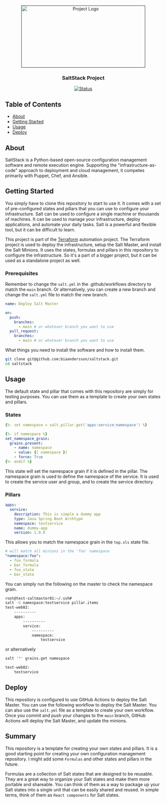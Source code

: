 <p align="center">
  <a href="" rel="noopener">
 <img width=400px height=200px src="https://camo.githubusercontent.com/37e7c20ae129b396a6985785199d24659eab4d758b7d639d83f9706b32992982/68747470733a2f2f6769746c61622e636f6d2f73616c74737461636b2f6f70656e2f73616c742d6272616e64696e672d67756964652f2d2f7261772f6d61737465722f6c6f676f732f53616c7450726f6a6563745f616c746c6f676f5f7465616c2e706e673f696e6c696e653d74727565" alt="Project Logo"></a>
</p>

<h3 align="center">SaltStack Project</h3>

<div align="center">

[![Status](https://img.shields.io/badge/status-active-success.svg)]()

<div align="left">

## Table of Contents

- [About](#about)
- [Getting Started](#getting_started)
- [Usage](#usage)
- [Deploy](#deploy)

## About <a name = "about"></a>

SaltStack is a Python-based open-source configuration management software and remote execution engine. Supporting the "infrastructure-as-code" approach to deployment and cloud management, it competes primarily with Puppet, Chef, and Ansible.

## Getting Started <a name = "getting_started"></a>

You simply have to clone this repository to start to use it. It comes with a set of pre-configured states and pillars that you can use to configure your infrastructure. Salt can be used to configure a single machine or thousands of machines. It can be used to manage your infrastructure, deploy applications, and automate your daily tasks. Salt is a powerful and flexible tool, but it can be difficult to learn.

This project is part of the [Terraform](https://github.com/biaandersson/gloud-tf-automation) automation project. The Terraform project is used to deploy the infrastructure, setup the Salt Master, and install the Salt Minions. It uses the states, formulas and pillars in this repository to configure the infrastructure. So it's a part of a bigger project, but it can be used as a standalone project as well.

### Prerequisites

Remember to change the `salt.yml` in the .github/workflows directory to match the `main` branch. Or alternatively, you can create a new branch and change the `salt.yml` file to match the new branch.

```yaml
name: Deploy Salt Master

on:
  push:
    branches:
      - main # or whatever branch you want to use
  pull_request:
    branches:
      - main # or whatever branch you want to use
```

What things you need to install the software and how to install them.

```bash
git clone git@github.com:biaandersson/saltstack.git
cd saltstack
```

## Usage <a name = "usage"></a>

The default state and pillar that comes with this repository are simply for testing purposes. You can use them as a template to create your own states and pillars.

### States

```yaml
{%- set namespace = salt.pillar.get('apps:service:namespace') %}

{%- if namespace %}
set_namespace_grain:
  grains.present:
    - name: namespace
    - value: {{ namespace }}
    - force: True
{%- endif %}
```

This state will set the namespace grain if it is defined in the pillar. The namespace grain is used to define the namespace of the service. It is used to create the service user and group, and to create the service directory.

### Pillars

```yaml
apps:
  service:
    description: This is simple a dummy app
    type: Java Spring Boot Archtype
    namespace: testservice
    name: dummy-app
    version: 1.0.0
```

This allows you to match the namespace grain in the `top.sls` state file.

```yaml
# will match all minions in the 'foo' namespace
"namespace:foo":
  - foo_formula
  - bar_formula
  - foo_state
  - bar_state
```

You can simply run the following on the master to check the namespace grain.

```bash
root@test-saltmaster01:~/.ssh#
salt -G namespace:testservice pillar.items
test-web02:
    ----------
    apps:
        ----------
        service:
            ----------
            namespace:
                testservice
```

or alternatively

```bash
salt '*' grains.get namespace

test-web02:
    testservice
```

## Deploy <a name = "deploy"></a>

This repository is configured to use GitHub Actions to deploy the Salt Master. You can use the following workflow to deploy the Salt Master. You can also use the `salt.yml` file as a template to create your own workflow. Once you commit and push your changes to the `main` branch, GitHub Actions will deploy the Salt Master, and update the minions.

## Summary

This repository is a template for creating your own states and pillars. It is a good starting point for creating your own configuration management repository. I might add some `Formulas` and other states and pillars in the future.

Formulas are a collection of Salt states that are designed to be reusable. They are a great way to organize your Salt states and make them more portable and shareable. You can think of them as a way to package up your Salt states into a single unit that can be easily shared and reused. In simple terms, think of them as `React components` for Salt states.
